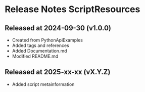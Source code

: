 # Release Notes ScriptResources

## Released at 2024-09-30 (v1.0.0)

* Created from PythonApiExamples
* Added tags and references
* Added Documentation.md
* Modified README.md

## Released at 2025-xx-xx (vX.Y.Z)

* Added script metainformation